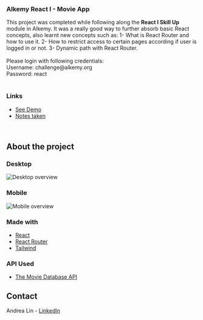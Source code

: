 <div id="top"></div>

<!-- PROJECT LOGO -->
<h3>Alkemy React I - Movie App</h3>

  <p>
  This project was completed while following along the <b>React I Skill Up</b> module in Alkemy. It was a really good way to further absorb basic React concepts, also learnt new concepts such as: 1- What is React Router and how to use it. 2- How to restrict access to certain pages according if user is logged in or not. 3- Dynamic path with React Router.
  <br />
  <br />
  Please login with following credentials:
  <br />
  Username: challenge@alkemy.org
  <br />
  Password: react
    <br />
    <br />   
  </p>
  
### Links

* [See Demo](https://movie-webapp-pied.vercel.app/)
* [Notes taken](https://alert-milk-258.notion.site/React-be961f78946746a6b86090de9d6844e8)

<br />
</div>

<!-- ABOUT THE PROJECT -->
## About the project

### Desktop

![Desktop overview](https://media.giphy.com/media/ikpIVJfWpfMMOS80no/giphy.gif)

### Mobile

![Mobile overview](https://media.giphy.com/media/wIH2u4FilN84No6WCt/giphy.gif)

 
### Made with

* [React](https://reactjs.org/)
* [React Router](https://reactrouter.com/)
* [Tailwind](https://tailwindcss.com/)


### API Used

* [The Movie Database API](https://developers.themoviedb.org/3)


<!-- CONTACT -->
## Contact

Andrea Lin - [LinkedIn](https://www.linkedin.com/in/andrealinar/)
